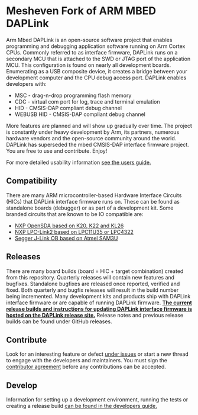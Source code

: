 # Mesheven Fork of ARM MBED DAPLink
Arm Mbed DAPLink is an open-source software project that enables programming and debugging application software running on Arm Cortex CPUs. Commonly referred to as interface firmware, DAPLink runs on a secondary MCU that is attached to the SWD or JTAG port of the application MCU. This configuration is found on nearly all development boards. Enumerating as a USB composite device, it creates a bridge between your development computer and the CPU debug access port. DAPLink enables developers with:
* MSC - drag-n-drop programming flash memory
* CDC - virtual com port for log, trace and terminal emulation
* HID - CMSIS-DAP compliant debug channel
* WEBUSB HID - CMSIS-DAP compliant debug channel

More features are planned and will show up gradually over time. The project is constantly under heavy development by Arm, its partners, numerous hardware vendors and the open-source community around the world. DAPLink has superseded the mbed CMSIS-DAP interface firmware project. You are free to use and contribute. Enjoy!

For more detailed usability information [see the users guide.](docs/USERS-GUIDE.md)

## Compatibility
There are many ARM microcontroller-based Hardware Interface Circuits (HICs) that DAPLink interface firmware runs on. These can be found as standalone boards (debugger) or as part of a development kit. Some branded circuits that are known to be IO compatible are:
* [NXP OpenSDA based on K20, K22 and KL26](http://www.nxp.com/products/software-and-tools/run-time-software/kinetis-software-and-tools/ides-for-kinetis-mcus/opensda-serial-and-debug-adapter:OPENSDA)
* [NXP LPC-Link2 based on LPC11U35 or LPC4322](https://www.nxp.com/support/developer-resources/hardware-development-tools/lpcxpresso-boards:LPCXPRESSO-BOARDS)
* [Segger J-Link OB based on Atmel SAM3U](https://www.segger.com/products/debug-probes/j-link/models/j-link-ob/)

## Releases
There are many board builds (board = HIC + target combination) created from this repository. Quarterly releases will contain new features and bugfixes. Standalone bugfixes are released once reported, verified and fixed. Both quarterly and bugfix releases will result in the build number being incremented. Many development kits and products ship with DAPLink interface firmware or are capable of running DAPLink firmware. **[The current release builds and instructions for updating DAPLink interface firmware is hosted on the DAPLink release site.](https://armmbed.github.io/DAPLink/)** Release notes and previous release builds can be found under GitHub releases.

## Contribute
Look for an interesting feature or defect [under issues](https://github.com/ARMmbed/DAPLink/issues) or start a new thread to engage with the developers and maintainers. You must sign the [contributor agreement](https://os.mbed.com/contributor_agreement/) before any contributions can be accepted.

## Develop
Information for setting up a development environment, running the tests or creating a release build [can be found in the developers guide.](docs/DEVELOPERS-GUIDE.md)
